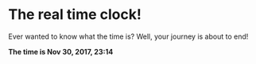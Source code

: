 # The real time clock!

Ever wanted to know what the time is? Well, your journey is about to end!

**The time is Nov 30, 2017, 23:14**